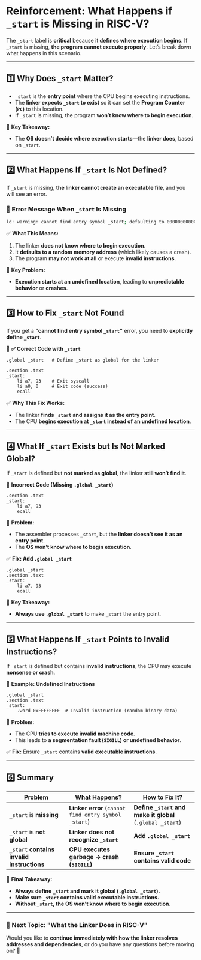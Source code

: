 # **Reinforcement: What Happens if `_start` is Missing in RISC-V?**

The `_start` label is **critical** because it **defines where execution begins**. If `_start` is missing, **the program cannot execute properly**. Let’s break down what happens in this scenario.

---

## **1️⃣ Why Does `_start` Matter?**

- `_start` is the **entry point** where the CPU begins executing instructions.
- The **linker expects `_start` to exist** so it can set the **Program Counter (`PC`)** to this location.
- If `_start` is missing, the program **won’t know where to begin execution**.

📌 **Key Takeaway:**

- The **OS doesn’t decide where execution starts**—the **linker does**, based on `_start`.

---

## **2️⃣ What Happens If `_start` Is Not Defined?**

If `_start` is missing, **the linker cannot create an executable file**, and you will see an error.

### **🔹 Error Message When `_start` Is Missing**

```sh
ld: warning: cannot find entry symbol _start; defaulting to 0000000000010000
```

✅ **What This Means:**

1. The linker **does not know where to begin execution**.
2. It **defaults to a random memory address** (which likely causes a crash).
3. The program **may not work at all** or execute **invalid instructions**.

🚨 **Key Problem:**

- **Execution starts at an undefined location**, leading to **unpredictable behavior** or **crashes**.

---

## **3️⃣ How to Fix `_start` Not Found**

If you get a **"cannot find entry symbol `_start`"** error, you need to **explicitly define `_start`**.

📌 **✅ Correct Code with `_start`**

```assembly
.global _start   # Define _start as global for the linker

.section .text
_start:
    li a7, 93    # Exit syscall
    li a0, 0     # Exit code (success)
    ecall
```

✅ **Why This Fix Works:**

- The linker **finds `_start` and assigns it as the entry point**.
- The CPU **begins execution at `_start` instead of an undefined location**.

---

## **4️⃣ What If `_start` Exists but Is Not Marked Global?**

If `_start` is defined but **not marked as global**, the linker **still won’t find it**.

📌 **Incorrect Code (Missing `.global _start`)**

```assembly
.section .text
_start:
    li a7, 93
    ecall
```

🚨 **Problem:**

- The assembler processes `_start`, but the **linker doesn’t see it as an entry point**.
- The **OS won’t know where to begin execution**.

✅ **Fix: Add `.global _start`**

```assembly
.global _start
.section .text
_start:
    li a7, 93
    ecall
```

📌 **Key Takeaway:**

- **Always use `.global _start`** to make `_start` the entry point.

---

## **5️⃣ What Happens If `_start` Points to Invalid Instructions?**

If `_start` is defined but contains **invalid instructions**, the CPU may execute **nonsense or crash**.

📌 **Example: Undefined Instructions**

```assembly
.global _start
.section .text
_start:
    .word 0xFFFFFFFF  # Invalid instruction (random binary data)
```

🚨 **Problem:**

- The CPU **tries to execute invalid machine code**.
- This leads to **a segmentation fault (`SIGILL`) or undefined behavior**.

✅ **Fix:** Ensure `_start` contains **valid executable instructions**.

---

## **6️⃣ Summary**

|**Problem**|**What Happens?**|**How to Fix It?**|
|---|---|---|
|`_start` is **missing**|**Linker error** (`cannot find entry symbol _start`)|**Define `_start` and make it global** (`.global _start`)|
|`_start` is **not global**|**Linker does not recognize `_start`**|**Add `.global _start`**|
|`_start` **contains invalid instructions**|**CPU executes garbage → crash (`SIGILL`)**|**Ensure `_start` contains valid code**|

📌 **Final Takeaway:**

- **Always define `_start` and mark it global (`.global _start`).**
- **Make sure `_start` contains valid executable instructions.**
- **Without `_start`, the OS won’t know where to begin execution.**

---

### **📌 Next Topic: "What the Linker Does in RISC-V"**

Would you like to **continue immediately with how the linker resolves addresses and dependencies**, or do you have any questions before moving on? 🚀